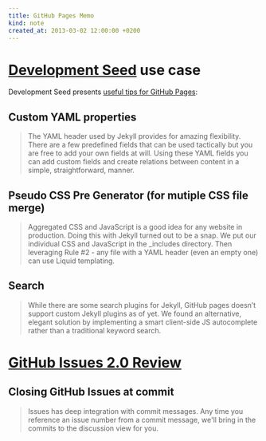 ```yaml
---
title: GitHub Pages Memo
kind: note
created_at: 2013-03-02 12:00:00 +0200
---
```

# [Development Seed](http://developmentseed.org/) use case
Development Seed presents [useful tips for GitHub Pages](http://developmentseed.org/blog/2011/09/09/jekyll-github-pages/):

## Custom YAML properties
> The YAML header used by Jekyll provides for amazing flexibility. There are a few predefined fields that can be used tactically but you are free to add your own fields at will. Using these YAML fields you can add custom fields and create relations between content in a simple, straightforward, manner.

## Pseudo CSS Pre Generator (for mutiple CSS file merge)
> Aggregated CSS and JavaScript is a good idea for any website in production. Doing this with Jekyll turned out to be a snap. We put our individual CSS and JavaScript in the _includes directory. Then leveraging Rule #2 - any file with a YAML header (even an empty one) can use Liquid templating.

## Search
> While there are some search plugins for Jekyll, GitHub pages doesn’t support custom Jekyll plugins as of yet. We found an alternative, elegant solution by implementing a smart client-side JS autocomplete rather than a traditional keyword search.

# [GitHub Issues 2.0 Review](https://github.com/blog/831-issues-2-0-the-next-generation)

## Closing GitHub Issues at commit
> Issues has deep integration with commit messages. Any time you reference an issue number from a commit message, we'll bring in the commits to the discussion view for you.
